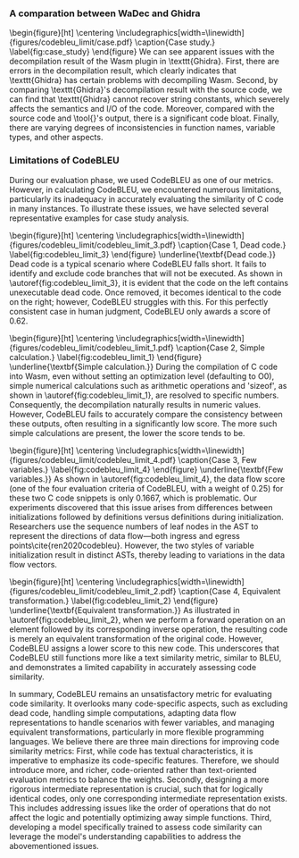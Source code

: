 ### A comparation between WaDec and Ghidra
\begin{figure}[ht]
    \centering    \includegraphics[width=\linewidth]{figures/codebleu_limit/case.pdf}
    \caption{Case study.}
    \label{fig:case_study}
\end{figure}
We can see apparent issues with the decompilation result of the Wasm plugin in \texttt{Ghidra}. First, there are errors in the decompilation result, which clearly indicates that \texttt{Ghidra} has certain problems with decompiling Wasm. Second, by comparing \texttt{Ghidra}'s decompilation result with the source code, we can find that \texttt{Ghidra} cannot recover string constants, which severely affects the semantics and I/O of the code. Moreover, compared with the source code and \tool{}'s output, there is a significant code bloat. Finally, there are varying degrees of inconsistencies in function names, variable types, and other aspects.

### Limitations of CodeBLEU
During our evaluation phase, we used CodeBLEU as one of our metrics. However, in calculating CodeBLEU, we encountered numerous limitations, particularly its inadequacy in accurately evaluating the similarity of C code in many instances. To illustrate these issues, we have selected several representative examples for case study analysis.

\begin{figure}[ht]
    \centering
    \includegraphics[width=\linewidth]{figures/codebleu_limit/codebleu_limit_3.pdf}
    \caption{Case 1, Dead code.}
    \label{fig:codebleu_limit_3}
\end{figure}
\underline{\textbf{Dead code.}}
Dead code is a typical scenario where CodeBLEU falls short. It fails to identify and exclude code branches that will not be executed. 
As shown in \autoref{fig:codebleu_limit_3}, it is evident that the code on the left contains unexecutable dead code. Once removed, it becomes identical to the code on the right;
however, CodeBLEU struggles with this. For this perfectly consistent case in human judgment, CodeBLEU only awards a score of 0.62.

\begin{figure}[ht]
    \centering
    \includegraphics[width=\linewidth]{figures/codebleu_limit/codebleu_limit_1.pdf}
    \caption{Case 2, Simple calculation.}
    \label{fig:codebleu_limit_1}
\end{figure}
\underline{\textbf{Simple calculation.}}
During the compilation of C code into Wasm, even without setting an optimization level (defaulting to O0), simple numerical calculations such as arithmetic operations and 'sizeof', as shown in \autoref{fig:codebleu_limit_1}, are resolved to specific numbers. Consequently, the decompilation naturally results in numeric values. However, CodeBLEU fails to accurately compare the consistency between these outputs, often resulting in a significantly low score. The more such simple calculations are present, the lower the score tends to be.

\begin{figure}[ht]
    \centering
    \includegraphics[width=\linewidth]{figures/codebleu_limit/codebleu_limit_4.pdf}
    \caption{Case 3, Few variables.}
    \label{fig:codebleu_limit_4}
\end{figure}
\underline{\textbf{Few variables.}}
As shown in \autoref{fig:codebleu_limit_4}, the data flow score (one of the four evaluation criteria of CodeBLEU, with a weight of 0.25) for these two C code snippets is only 0.1667, which is problematic.
Our experiments discovered that this issue arises from differences between initializations followed by definitions versus definitions during initialization. Researchers use the sequence numbers of leaf nodes in the AST to represent the directions of data flow—both ingress and egress points\cite{ren2020codebleu}. However, the two styles of variable initialization result in distinct ASTs, thereby leading to variations in the data flow vectors.

\begin{figure}[ht]
    \centering
    \includegraphics[width=\linewidth]{figures/codebleu_limit/codebleu_limit_2.pdf}
    \caption{Case 4, Equivalent transformation.}
    \label{fig:codebleu_limit_2}
\end{figure}
\underline{\textbf{Equivalent transformation.}}
As illustrated in \autoref{fig:codebleu_limit_2}, when we perform a forward operation on an element followed by its corresponding inverse operation, the resulting code is merely an equivalent transformation of the original code. However, CodeBLEU assigns a lower score to this new code. This underscores that CodeBLEU still functions more like a text similarity metric, similar to BLEU, and demonstrates a limited capability in accurately assessing code similarity.

In summary, CodeBLEU remains an unsatisfactory metric for evaluating code similarity. It overlooks many code-specific aspects, such as excluding dead code, handling simple computations, adapting data flow representations to handle scenarios with fewer variables, and managing equivalent transformations, particularly in more flexible programming languages. We believe there are three main directions for improving code similarity metrics: First, while code has textual characteristics, it is imperative to emphasize its code-specific features. Therefore, we should introduce more, and richer, code-oriented rather than text-oriented evaluation metrics to balance the weights. Secondly, designing a more rigorous intermediate representation is crucial, such that for logically identical codes, only one corresponding intermediate representation exists. This includes addressing issues like the order of operations that do not affect the logic and potentially optimizing away simple functions. Third, developing a model specifically trained to assess code similarity can leverage the model's understanding capabilities to address the abovementioned issues.

